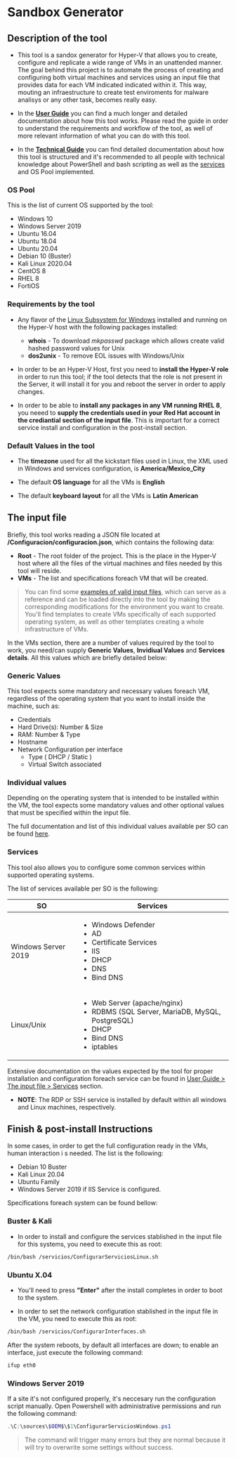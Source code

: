 # Sandbox Generator

## Description of the tool

* This tool is a sandox generator for Hyper-V that allows you to create, configure and replicate a wide range of VMs in an unattended manner. The goal behind this project is to automate the process of creating and configuring both virtual machines and services using an input file that provides data for each VM indicated indicated within it. This way, mouting an infraestructure to create test enviroments for malware analisys or any other task, becomes really easy.

* In the **[User Guide]** you can find a much longer and detailed documentation about how this tool works. Please read the guide in order to understand the requirements and workflow of the tool, as well of more relevant information of what you can do with this tool.

* In the **[Technical Guide]** you can find detailed documentation about how this tool is structured and it's recommended to all people with technical knowledge about PowerShell and bash scripting as well as the [services] and OS Pool implemented.

### OS Pool

This is the list of current OS supported by the tool:

* Windows 10
* Windows Server 2019
* Ubuntu 16.04 
* Ubuntu 18.04 
* Ubuntu 20.04 
* Debian 10 (Buster)
* Kali Linux 2020.04
* CentOS 8
* RHEL 8
* FortiOS

### Requirements by the tool

* Any flavor of the [Linux Subsystem for Windows] installed and running on the Hyper-V host with the following packages installed:

    - **whois** - To download *mkpasswd* package which allows create valid hashed password values for Unix
    - **dos2unix** - To remove EOL issues with Windows/Unix

* In order to be an Hyper-V Host, first you need to **install the Hyper-V role** in order to run this tool; if the tool detects that the role is not present in the Server, it will install it for you and reboot the server in order to apply changes.

* In order to be able to **install any packages in any VM running RHEL 8**, you neeed to **supply the credentials used in your Red Hat account in the crediantial section of the input file**. This is importart for a correct service install and configuration in the post-install section.


### Default Values in the tool

* The **timezone** used for all the kickstart files used in Linux, the XML used in Windows and services configuration, is **America/Mexico_City**

* The default **OS language** for all the VMs is **English**

* The default **keyboard layout** for all the VMs is **Latin American**



## The input file

Briefly, this tool works reading a JSON file located at **/Configuracion/configuracion.json**, which contains the following data:

* **Root** - The root folder of the project. This is the place in the Hyper-V host where all the files of the virtual machines and files needed by this tool will reside.
* **VMs** - The list and specifications foreach VM that will be created.

> You can find some [examples of valid input files], which can serve as a reference and can be loaded directly into the tool by making the corresponding modifications for the environment you want to create. 
> You'll find templates to create VMs specifically of each supported operating system, as well as other templates creating a whole infrastructure of VMs.

In the VMs section, there are a number of values required by the tool to work, you need/can supply **Generic Values**, **Invidiual Values** and **Services details**. All this values which are briefly detailed below:

### Generic Values

This tool expects some mandatory and necessary values foreach VM, regardless of the operating system that you want to install inside the machine, such as:

* Credentials
* Hard Drive(s): Number & Size  
* RAM: Number & Type 
* Hostname
* Network Configuration per interface
    * Type ( DHCP / Static )
    * Virtual Switch associated

### Individual values

Depending on the operating system that is intended to be installed within the VM, the tool expects some mandatory values and other optional values that must be specified within the input file.

The full documentation and list of this individual values available per SO can be found [here].

### Services 

This tool also allows you to configure some common services within supported operating systems.

The list of services available per SO is the following:

| SO | Services |
| ------ | ------ |
| Windows Server 2019 |  <ul><li>Windows Defender</li><li>AD</li><li>Certificate Services</li><li>IIS</li><li>DHCP</li><li>DNS</li><li>Bind DNS</li></ul> |
| Linux/Unix | <ul><li>Web Server (apache/nginx)</li><li>RDBMS (SQL Server, MariaDB, MySQL, PostgreSQL)</li><li>DHCP</li><li>Bind DNS</li><li>iptables</li></ul> |

Extensive documentation on the values expected by the tool for proper installation and configuration foreach service can be found in [User Guide > The input file > Services] section.

* **NOTE**: The RDP or SSH service is installed by default within all windows and Linux machines, respectively.


## Finish & post-install Instructions

In some cases, in order to get the full configuration ready in the VMs, human interaction i
s needed. The list is the following:

* Debian 10 Buster
* Kali Linux 20.04
* Ubuntu Family
* Windows Server 2019 if IIS Service is configured.

Specifications foreach system can be found bellow:

### Buster & Kali

*  In order to install and configure the services stablished in the input file for this systems, you need to execute this as root:

```sh
/bin/bash /servicios/ConfigurarServiciosLinux.sh
```

### Ubuntu X.04

* You'll need to press **"Enter"** after the install completes in order to boot to the system.

* In order to set the network configuration stablished in the input file in the VM, you need to execute this as root:

```sh
/bin/bash /servicios/ConfigurarInterfaces.sh
```

After the system reboots, by default all interfaces are down; to enable an interface, just execute the following command:

```sh
ifup eth0
```

### Windows Server 2019

If a site it's not configured properly, it's neccesary run the configuration script manually. Open Powershell with administrative permissions and run the following command:

```Powershell
.\C:\sources\$OEM$\$1\ConfigurarServiciosWindows.ps1
```

> The command will trigger many errors but they are normal because it will try to overwrite some settings without success.

[here]: <https://docs.google.com/spreadsheets/d/13qQsPp08ocH_j-whSafJKate7DskU9h4aBCn-lr3qTU/edit#gid=0s>
[Linux Subsystem for Windows]: <https://docs.microsoft.com/en-us/windows/wsl/install-win10> 
[examples of valid input files]: <./Configuracion/Plantillas>
[User Guide > The input file > Services]: <./recursos/UserGuide#the-input-file>
[User Guide]: <./recursos/UserGuide>
[services]: <#services>
[Technical Guide]: <./recursos/TechnicalGuide>
